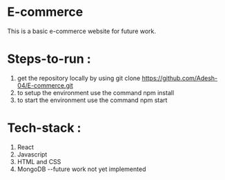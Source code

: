 # E-commerce

  This is a basic e-commerce website for future work.
  
# Steps-to-run :

  1. get the repository locally by using git clone https://github.com/Adesh-04/E-commerce.git
  2. to setup the environment use the command npm install
  3. to start the environment use the command npm start

# Tech-stack :

  1. React
  2. Javascript
  3. HTML and CSS
  4. MongoDB        --future work not yet implemented
